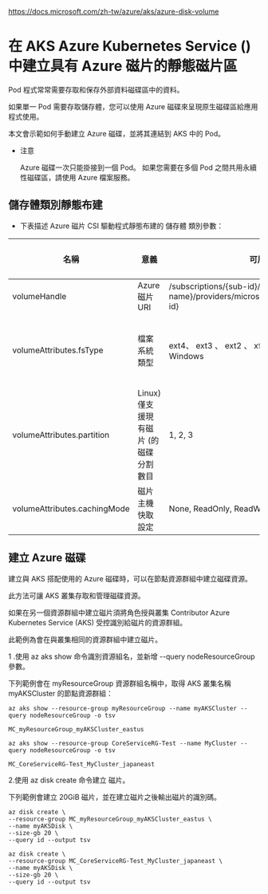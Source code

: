 https://docs.microsoft.com/zh-tw/azure/aks/azure-disk-volume

# 在 AKS Azure Kubernetes Service () 中建立具有 Azure 磁片的靜態磁片區

Pod 程式常常需要存取和保存外部資料磁碟區中的資料。 

如果單一 Pod 需要存取儲存體，您可以使用 Azure 磁碟來呈現原生磁碟區給應用程式使用。 

本文會示範如何手動建立 Azure 磁碟，並將其連結到 AKS 中的 Pod。

* 注意

  Azure 磁碟一次只能掛接到一個 Pod。 如果您需要在多個 Pod 之間共用永續性磁碟區，請使用 Azure 檔案服務。
 
 
 
## 儲存體類別靜態布建

* 下表描述 Azure 磁片 CSI 驅動程式靜態布建的 儲存體 類別參數：

| 名稱	| 意義	| 可用值	| 強制性	| 預設值 |
|  ----  | ----  |  ----  | ----  | ----  |
| volumeHandle | Azure 磁片 URI | /subscriptions/{sub-id}/resourcegroups/{group-name}/providers/microsoft.compute/disks/{disk-id} | 是 | N/A |
| volumeAttributes.fsType | 檔案系統類型 | ext4、 ext3 、 ext2 、 xfs 、 btrfs Linux、 ntfs Windows | 否 | ext4適用于 Linux， ntfs 適用于 Windows |
| volumeAttributes.partition | Linux) 僅支援現有磁片 (的磁碟分割數目 | 1, 2, 3 | 否 | 空白 (沒有分割區)- 請確定分割區格式類似 -part1 |
| volumeAttributes.cachingMode	| 磁片主機快取設定	| None, ReadOnly, ReadWrite	| 否		| 預設值 |


## 建立 Azure 磁碟

建立與 AKS 搭配使用的 Azure 磁碟時，可以在節點資源群組中建立磁碟資源。 

此方法可讓 AKS 叢集存取和管理磁碟資源。 

如果在另一個資源群組中建立磁片須將角色授與叢集 Contributor Azure Kubernetes Service (AKS) 受控識別給磁片的資源群組。 

此範例為會在與叢集相同的資源群組中建立磁片。

1 .使用 az aks show 命令識別資源組名，並新增 --query nodeResourceGroup 參數。 

  下列範例會在 myResourceGroup 資源群組名稱中，取得 AKS 叢集名稱 myAKSCluster 的節點資源群組：

```
az aks show --resource-group myResourceGroup --name myAKSCluster --query nodeResourceGroup -o tsv

MC_myResourceGroup_myAKSCluster_eastus

az aks show --resource-group CoreServiceRG-Test --name MyCluster --query nodeResourceGroup -o tsv

MC_CoreServiceRG-Test_MyCluster_japaneast

```



2.使用 az disk create 命令建立 磁片。
  
  下列範例會建立 20GiB 磁片，並在建立磁片之後輸出磁片的識別碼。  
  ```
  az disk create \
  --resource-group MC_myResourceGroup_myAKSCluster_eastus \
  --name myAKSDisk \
  --size-gb 20 \
  --query id --output tsv
  
  ```
  
  ```
  az disk create \
  --resource-group MC_CoreServiceRG-Test_MyCluster_japaneast \
  --name myAKSDisk \
  --size-gb 20 \
  --query id --output tsv
  
  ```
  
